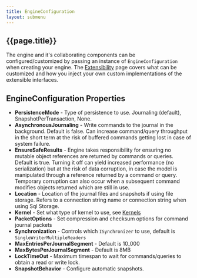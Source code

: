 ```yaml
---
title: EngineConfiguration
layout: submenu
---
```

## {{page.title}}
The engine and it's collaborating components can be configured/customized by passing an instance
of `EngineConfiguration` when creating your engine. The [Extensibility](../extensibility) page
covers what can be customized and how you inject your own custom implementations of the extensible interfaces.

## EngineConfiguration Properties
* **PersistenceMode** - Type of persistence to use. Journaling (default), SnapshotPerTransaction, None.
* **AsynchronousJournaling** - Write commands to the journal in the background. Default is false. Can increase command/query throughput in the short term at the risk of buffered commands getting lost in case of system failure.
* **EnsureSafeResults** - Engine takes responsibility for ensuring no mutable object references are returned by commands or queries. Default is true. Turning it off can yield increased performance (no serialization) but at the risk of data corruption, in case the model is manipulated through a reference returned by a command or query. Temporary corruption can also occur when a subsequent command modifies objects returned which are still in use.
* **Location** - Location of the journal files and snapshots if using file storage. Refers to a connection string name or connection string when using Sql Storage.
* **Kernel** - Set what type of kernel to use, see [Kernels](../kernels)
* **PacketOptions** - Set compression and checksum options for command journal packets
* **Synchronization** - Controls which `ISynchronizer` to use, default is `SingleWriterMultipleReaders`
* **MaxEntriesPerJournalSegment** - Default is 10_000
* **MaxBytesPerJournalSegment** - Default is 8MB
* **LockTimeOut** - Maximum timespan to wait for commands/queries to obtain a read or write lock.
* **SnapshotBehavior** - Configure automatic snapshots.

